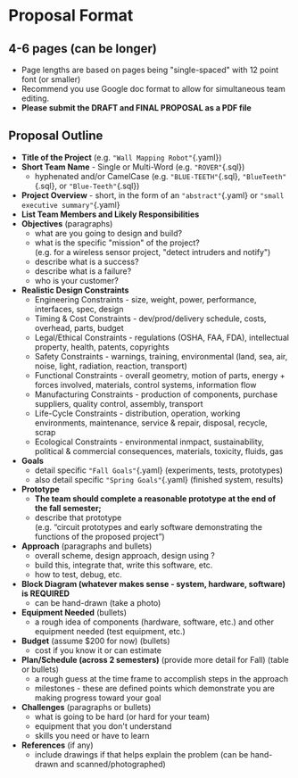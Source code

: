 # Proposal Format

## 4-6 pages (can be longer)
* Page lengths are based on pages being "single-spaced" with 12 point font (or smaller)
* Recommend you use Google doc format to allow for simultaneous team editing.
* **Please submit the DRAFT and FINAL PROPOSAL as a PDF file**
    
## Proposal Outline 
* **Title of the Project** (e.g. `"Wall Mapping Robot"`{.yaml})
* **Short Team Name** - Single or Multi-Word (e.g. `"ROVER"`{.sql})
  - hyphenated and/or CamelCase (e.g. `"BLUE-TEETH"`{.sql}, `"BlueTeeth"`{.sql}, or `"Blue-Teeth"`{.sql})
* **Project Overview** - short, in the form of an `"abstract"`{.yaml} or `"small executive summary"`{.yaml}
* **List Team Members and Likely Responsibilities**
* **Objectives** (paragraphs)
  - what are you going to design and build?
  - what is the specific "mission" of the project?  
    (e.g. for a wireless sensor project, "detect intruders and notify")
  - describe what is a success?
  - describe what is a failure?
  - who is your customer?
* **Realistic Design Constraints**
  - Engineering Constraints - size, weight, power, performance, interfaces, spec, design
  - Timing & Cost Constraints - dev/prod/delivery schedule, costs, overhead, parts, budget
  - Legal/Ethical Constraints - regulations (OSHA, FAA, FDA), intellectual property, health, patents, copyrights
  - Safety Constraints - warnings, training, environmental (land, sea, air, noise, light, radiation, reaction, transport)
  - Functional Constraints - overall geometry, motion of parts, energy + forces involved, materials, control systems, information flow
  - Manufacturing Constraints - production of components, purchase suppliers, quality control, assembly, transport
  - Life-Cycle Constraints - distribution, operation, working environments, maintenance, service & repair, disposal, recycle, scrap
  - Ecological Constraints - environmental inmpact, sustainability, political & commercial consequences, materials, toxicity, fluids, gas
* **Goals**
  - detail specific `"Fall Goals"`{.yaml} (experiments, tests, prototypes)
  - also detail specific `"Spring Goals"`{.yaml} (finished system, results)
* **Prototype**
  - **The team should complete a reasonable prototype at the end of the fall semester;**
  - describe that prototype  
    (e.g. “circuit prototypes and early software demonstrating the functions of the proposed project”)
* **Approach** (paragraphs and bullets)
  - overall scheme, design approach, design using ?
  - build this, integrate that, write this software, etc.
  - how to test, debug, etc.
* **Block Diagram (whatever makes sense - system, hardware, software) is REQUIRED**
  - can be hand-drawn (take a photo)
* **Equipment Needed** (bullets)
  - a rough idea of components (hardware, software, etc.) and other equipment needed (test equipment, etc.)
* **Budget** (assume $200 for now) (bullets)
  - cost if you know it or can estimate
* **Plan/Schedule (across 2 semesters)** (provide more detail for Fall) (table or bullets)
  - a rough guess at the time frame to accomplish steps in the approach
  - milestones - these are defined points which demonstrate you are making progress toward your goal
* **Challenges** (paragraphs or bullets)
  - what is going to be hard (or hard for your team)
  - equipment that you don't understand
  - skills you need or have to learn
* **References** (if any)
  - include drawings if that helps explain the problem (can be hand-drawn and scanned/photographed)
